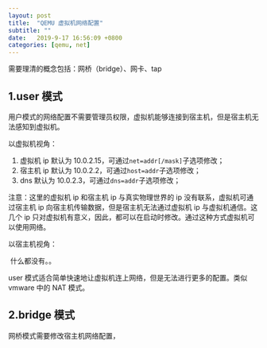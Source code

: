 ```yaml
---
layout: post
title:  "QEMU 虚拟机网络配置"
subtitle: ""
date:   2019-9-17 16:56:09 +0800
categories: [qemu, net]
---
```


需要理清的概念包括：网桥（bridge）、网卡、tap

## 1.user 模式

用户模式的网络配置不需要管理员权限，虚拟机能够连接到宿主机，但是宿主机无法感知到虚拟机。

以虚拟机视角：

1. 虚拟机 ip 默认为 10.0.2.15，可通过`net=addr[/mask]`子选项修改；
2. 宿主机 ip 默认为 10.0.2.2，可通过`host=addr`子选项修改；
3. dns 默认为 10.0.2.3，可通过`dns=addr`子选项修改；

注意：这里的虚拟机 ip 和宿主机 ip 与真实物理世界的 ip 没有联系，虚拟机可通过宿主机 ip 向宿主机传输数据，但是宿主机无法通过虚拟机 ip 与虚拟机通信。这几个 ip 只对虚拟机有意义，因此，都可以在启动时修改。通过这种方式虚拟机可以使用网络。

以宿主机视角：

​	什么都没有。。

user 模式适合简单快速地让虚拟机连上网络，但是无法进行更多的配置。类似 vmware 中的 NAT 模式。

## 2.bridge 模式

网桥模式需要修改宿主机网络配置，

